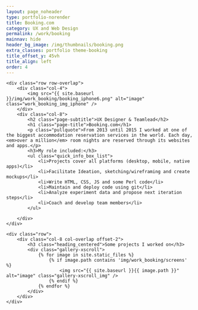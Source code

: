 ```yaml
---
layout: page_noheader
type: portfolio-norender
title: Booking.com
category: UX and Web Design
permalink: /work/booking
mainnav: hide
header_bg_image: /img/thumbnails/booking.png
extra_classes: portfolio theme-booking
title_offset_y: 45vh
title_align: left
order: 4
---
```


<div class="wrapper">
	
	<div class="row row-overlap">		
		<div class="col-4">
	        <img src="{{ site.baseurl }}/img/work_booking/booking_iphone6.png" alt="image" class="work_booking_img_iphone" />
	    </div>	
		<div class="col-8">
			<h2 class="page-subtitle">UX Designer & Teamlead</h2>
			<h1 class="page-title">Booking.com</h1>
			<p class="pullquote">From 2013 until 2015 I worked at one of the biggest accommodation reservation services in the world. Each day, <em>over a million</em> room nights are reserved through its websites and apps.</p>
			<h3>My role included:</h3>
			<ul class="quick_info_box_list">
				<li>Projects cover all platforms (desktop, mobile, native apps)</li>
				<li>Facilitate Ideation, sketching/wireframing and create mockups</li> 
				<li>Write HTML, CSS, JS and some Perl code</li>
				<li>Maintain and deploy code using git</li>
				<li>Analyze experiment data and propose next iteration steps</li>
				<li>Coach and develop team members</li>
			</ul>
					
		</div>				
	</div>

	<div class="row">
		<div class="col-8 col-overlap offset-2">
			<h3 class="heading_centered">Some projects I worked on</h3>
			<div class="gallery-xscroll">
				{% for image in site.static_files %}
				    {% if image.path contains 'img/work_booking/screens' %}
				        <img src="{{ site.baseurl }}{{ image.path }}" alt="image" class="gallery-xscroll_img" />
				    {% endif %}
				{% endfor %}
			</div>
		</div>
	</div>

</div>